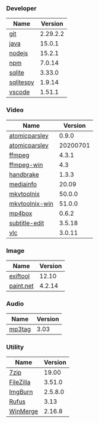 
### Developer
Name                                                                                | Version
----                                                                                | -------
[git](https://github.com/git-for-windows/git/releases)                              | 2.29.2.2
[java](http://www.oracle.com/technetwork/java/javase/downloads/index.html)          | 15.0.1
[nodejs](https://nodejs.org/en/download/current/)                                   | 15.2.1
[npm](https://github.com/npm/cli)                                                   | 7.0.14
[sqlite](http://www.sqlite.org/download.html)                                       | 3.33.0
[sqlitespy](http://www.yunqa.de/delphi/doku.php/products/sqlitespy/index)           | 1.9.14
[vscode](https://code.visualstudio.com/updates)                                     | 1.51.1

### Video
Name                                                                                | Version
----                                                                                | -------
[atomicparsley](http://sourceforge.net/projects/atomicparsley/files/atomicparsley/) | 0.9.0
[atomicparsley](https://github.com/wez/atomicparsley)                               | 20200701
[ffmpeg](http://www.ffmpeg.org/download.html)                                       | 4.3.1
[ffmpeg-win](http://ffmpeg.zeranoe.com/builds/)                                     | 4.3
[handbrake](http://handbrake.fr/downloads.php)                                      | 1.3.3
[mediainfo](http://mediaarea.net/us/MediaInfo/Download/Windows)                     | 20.09
[mkvtoolnix](http://www.bunkus.org/videotools/mkvtoolnix/downloads.html)            | 50.0.0
[mkvtoolnix-win](http://www.fosshub.com/MKVToolNix.html)                            | 51.0.0
[mp4box](http://gpac.wp.mines-telecom.fr/mp4box/)                                   | 0.6.2
[subtitle-edit](https://github.com/SubtitleEdit/subtitleedit/releases)              | 3.5.18
[vlc](https://www.videolan.org/vlc/download-windows.html)                           | 3.0.11

### Image
Name                                                                                | Version
----                                                                                | -------
[exiftool](http://www.sno.phy.queensu.ca/~phil/exiftool/)                           | 12.10
[paint.net](http://www.getpaint.net/download.html)                                  | 4.2.14

### Audio
Name                                                                                | Version
----                                                                                | -------
[mp3tag](http://www.mp3tag.de/en/download.html)                                     | 3.03

### Utility
Name                                                                                | Version
----                                                                                | -------
[7zip](http://www.7-zip.org/download.html)                                          | 19.00
[FileZilla](https://filezilla-project.org/download.php?show_all=1)                  | 3.51.0
[ImgBurn](http://www.imgburn.com/index.php?act=download)                            | 2.5.8.0
[Rufus](https://github.com/pbatard/rufus/releases)                                  | 3.13
[WinMerge](http://winmerge.org/downloads/)                                          | 2.16.8
